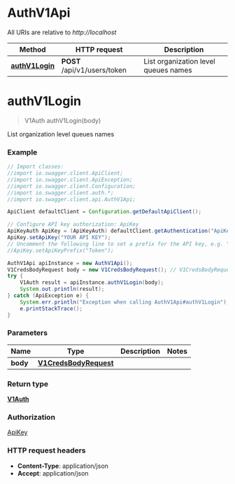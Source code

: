 # AuthV1Api

All URIs are relative to *http://localhost*

Method | HTTP request | Description
------------- | ------------- | -------------
[**authV1Login**](AuthV1Api.md#authV1Login) | **POST** /api/v1/users/token | List organization level queues names


<a name="authV1Login"></a>
# **authV1Login**
> V1Auth authV1Login(body)

List organization level queues names

### Example
```java
// Import classes:
//import io.swagger.client.ApiClient;
//import io.swagger.client.ApiException;
//import io.swagger.client.Configuration;
//import io.swagger.client.auth.*;
//import io.swagger.client.api.AuthV1Api;

ApiClient defaultClient = Configuration.getDefaultApiClient();

// Configure API key authorization: ApiKey
ApiKeyAuth ApiKey = (ApiKeyAuth) defaultClient.getAuthentication("ApiKey");
ApiKey.setApiKey("YOUR API KEY");
// Uncomment the following line to set a prefix for the API key, e.g. "Token" (defaults to null)
//ApiKey.setApiKeyPrefix("Token");

AuthV1Api apiInstance = new AuthV1Api();
V1CredsBodyRequest body = new V1CredsBodyRequest(); // V1CredsBodyRequest | 
try {
    V1Auth result = apiInstance.authV1Login(body);
    System.out.println(result);
} catch (ApiException e) {
    System.err.println("Exception when calling AuthV1Api#authV1Login");
    e.printStackTrace();
}
```

### Parameters

Name | Type | Description  | Notes
------------- | ------------- | ------------- | -------------
 **body** | [**V1CredsBodyRequest**](V1CredsBodyRequest.md)|  |

### Return type

[**V1Auth**](V1Auth.md)

### Authorization

[ApiKey](../README.md#ApiKey)

### HTTP request headers

 - **Content-Type**: application/json
 - **Accept**: application/json

